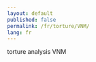 ```yaml
---
layout: default
published: false
permalink: /fr/torture/VNM/
lang: fr
---
```


torture analysis VNM
